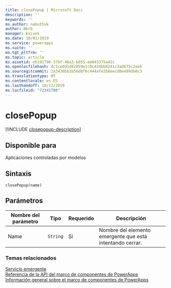```yaml
---
title: closePopup | Microsoft Docs
description: ''
keywords: ''
ms.author: nabuthuk
author: Nkrb
manager: kvivek
ms.date: 10/01/2019
ms.service: powerapps
ms.suite: ''
ms.tgt_pltfrm: ''
ms.topic: article
ms.assetid: eb191796-37bf-46a3-b055-ee043375a42c
ms.openlocfilehash: dc1ce0d1d82859e1c0c424bb8241c3ad675c2aeb
ms.sourcegitcommit: 2a3430bb1b56dbf6c444afe2b8eecd0e499db0c3
ms.translationtype: MT
ms.contentlocale: es-ES
ms.lasthandoff: 10/12/2019
ms.locfileid: "72341780"
---
```

# <a name="closepopup"></a>closePopup

[!INCLUDE [closepopup-description](includes/closepopup-description.md)]

## <a name="available-for"></a>Disponible para 

Aplicaciones controladas por modelos

## <a name="syntax"></a>Sintaxis

`closePopup(name)`

## <a name="parameters"></a>Parámetros

| Nombre del parámetro|Tipo|Requerido|Descripción|
| ------------- |----|--------|-----------|
|Name|`String`|Sí|Nombre del elemento emergente que está intentando cerrar.|


### <a name="related-topics"></a>Temas relacionados

[Servicio emergente](../popupservice.md)<br/>
[Referencia de la API del marco de componentes de PowerApps](../../reference/index.md)<br/>
[Información general sobre el marco de componentes de PowerApps](../../overview.md)